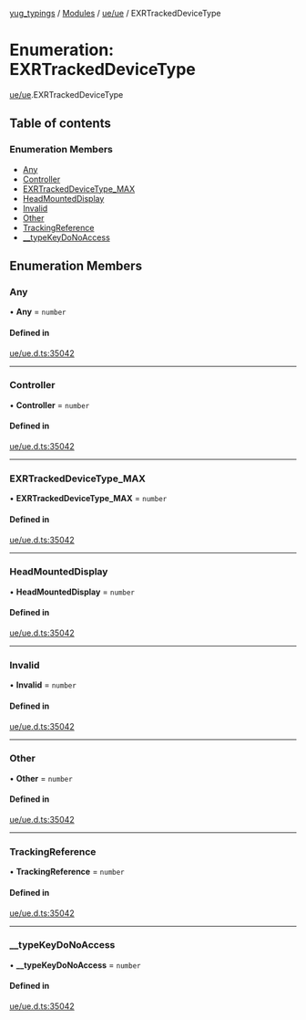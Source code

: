 [yug_typings](../README.md) / [Modules](../modules.md) / [ue/ue](../modules/ue_ue.md) / EXRTrackedDeviceType

# Enumeration: EXRTrackedDeviceType

[ue/ue](../modules/ue_ue.md).EXRTrackedDeviceType

## Table of contents

### Enumeration Members

- [Any](ue_ue.EXRTrackedDeviceType.md#any)
- [Controller](ue_ue.EXRTrackedDeviceType.md#controller)
- [EXRTrackedDeviceType\_MAX](ue_ue.EXRTrackedDeviceType.md#exrtrackeddevicetype_max)
- [HeadMountedDisplay](ue_ue.EXRTrackedDeviceType.md#headmounteddisplay)
- [Invalid](ue_ue.EXRTrackedDeviceType.md#invalid)
- [Other](ue_ue.EXRTrackedDeviceType.md#other)
- [TrackingReference](ue_ue.EXRTrackedDeviceType.md#trackingreference)
- [\_\_typeKeyDoNoAccess](ue_ue.EXRTrackedDeviceType.md#__typekeydonoaccess)

## Enumeration Members

### Any

• **Any** = `number`

#### Defined in

[ue/ue.d.ts:35042](https://github.com/YugMetaverse/yug_typings/blob/25cad34/ue/ue.d.ts#L35042)

___

### Controller

• **Controller** = `number`

#### Defined in

[ue/ue.d.ts:35042](https://github.com/YugMetaverse/yug_typings/blob/25cad34/ue/ue.d.ts#L35042)

___

### EXRTrackedDeviceType\_MAX

• **EXRTrackedDeviceType\_MAX** = `number`

#### Defined in

[ue/ue.d.ts:35042](https://github.com/YugMetaverse/yug_typings/blob/25cad34/ue/ue.d.ts#L35042)

___

### HeadMountedDisplay

• **HeadMountedDisplay** = `number`

#### Defined in

[ue/ue.d.ts:35042](https://github.com/YugMetaverse/yug_typings/blob/25cad34/ue/ue.d.ts#L35042)

___

### Invalid

• **Invalid** = `number`

#### Defined in

[ue/ue.d.ts:35042](https://github.com/YugMetaverse/yug_typings/blob/25cad34/ue/ue.d.ts#L35042)

___

### Other

• **Other** = `number`

#### Defined in

[ue/ue.d.ts:35042](https://github.com/YugMetaverse/yug_typings/blob/25cad34/ue/ue.d.ts#L35042)

___

### TrackingReference

• **TrackingReference** = `number`

#### Defined in

[ue/ue.d.ts:35042](https://github.com/YugMetaverse/yug_typings/blob/25cad34/ue/ue.d.ts#L35042)

___

### \_\_typeKeyDoNoAccess

• **\_\_typeKeyDoNoAccess** = `number`

#### Defined in

[ue/ue.d.ts:35042](https://github.com/YugMetaverse/yug_typings/blob/25cad34/ue/ue.d.ts#L35042)
